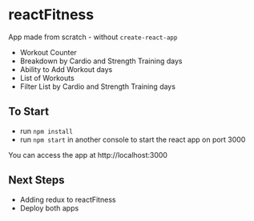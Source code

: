 # reactFitness
App made from scratch - without `create-react-app`
- Workout Counter
- Breakdown by Cardio and Strength Training days
- Ability to Add Workout days
- List of Workouts
- Filter List by Cardio and Strength Training days

## To Start
- run `npm install`
- run `npm start` in another console to start the react app on port 3000

You can access the app at http://localhost:3000  

## Next Steps
- Adding redux to reactFitness
- Deploy both apps
